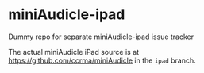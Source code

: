 # miniAudicle-ipad
Dummy repo for separate miniAudicle-ipad issue tracker

The actual miniAudicle iPad source is at https://github.com/ccrma/miniAudicle in the `ipad` branch. 
